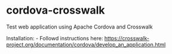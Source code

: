 cordova-crosswalk
=================

Test web application using Apache Cordova and Crosswalk

Installation:
	- Followd instructions here: https://crosswalk-project.org/documentation/cordova/develop_an_application.html
